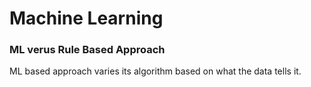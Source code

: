 # Machine Learning

### ML verus Rule Based Approach

ML based approach varies its algorithm based on what the data tells it.
